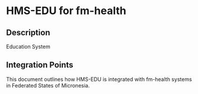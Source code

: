 # HMS-EDU for fm-health

## Description

Education System

## Integration Points

This document outlines how HMS-EDU is integrated with fm-health systems in Federated States of Micronesia.
